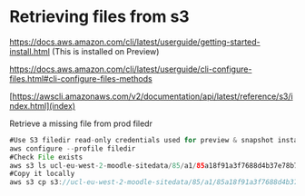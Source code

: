 # Retrieving files from s3

<https://docs.aws.amazon.com/cli/latest/userguide/getting-started-install.html> (This is installed on Preview)

<https://docs.aws.amazon.com/cli/latest/userguide/cli-configure-files.html#cli-configure-files-methods>

[https://awscli.amazonaws.com/v2/documentation/api/latest/reference/s3/index.html](index)

Retrieve a missing file from prod filedr

``` java
#Use S3 filedir read-only credentials used for preview & snapshot instances
aws configure --profile filedir
#Check File exists
aws s3 ls ucl-eu-west-2-moodle-sitedata/85/a1/85a18f91a3f7688d4b37e78b7b821ebd3521f533 --profile filedir
#Copy it locally
aws s3 cp s3://ucl-eu-west-2-moodle-sitedata/85/a1/85a18f91a3f7688d4b37e78b7b821ebd3521f533 . --profile filedir
```
